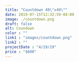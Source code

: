 ```yaml
---
title: "Countdown 49\"x49\""
date: 2019-07-15T12:32:59-04:00
image: ./countdown.png
draft: false
alt: Coundown
color : ""
link1 : "images/countdown.png"
link2 : ""
projectDate : "4/19/19"
price : "$600"
---
```


